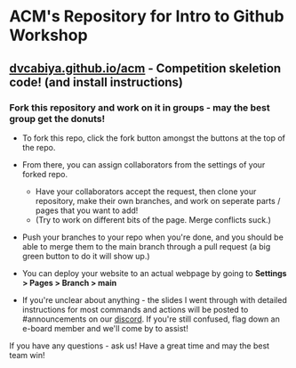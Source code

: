 # ACM's Repository for Intro to Github Workshop
## [dvcabiya.github.io/acm](https://dvcabiya.github.io/acm) - Competition skeletion code! (and install instructions)

### Fork this repository and work on it in groups - may the best group get the donuts!

- To fork this repo, click the fork button amongst the buttons at the top of the repo.
- From there, you can assign collaborators from the settings of your forked repo.
  - Have your collaborators accept the request, then clone your repository, make their own branches, and work on seperate parts / pages that you want to add!
  - (Try to work on different bits of the page. Merge conflicts suck.)
- Push your branches to your repo when you're done, and you should be able to merge them to the main branch through a pull request (a big green button to do it will show up.)
- You can deploy your website to an actual webpage by going to **Settings > Pages > Branch > main**

- If you're unclear about anything - the slides I went through with detailed instructions for most commands and actions will be posted to #announcements on our [discord](https://discord.gg/6AzbZxhX). If you're still confused, flag down an e-board member and we'll come by to assist!

If you have any questions - ask us! Have a great time and may the best team win!